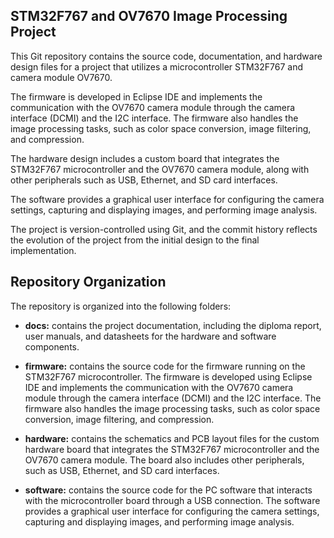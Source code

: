 ## STM32F767 and OV7670 Image Processing Project

This Git repository contains the source code, documentation, and hardware design files for a project that utilizes a microcontroller STM32F767 and camera module OV7670. 

The firmware is developed in Eclipse IDE and implements the communication with the OV7670 camera module through the camera interface (DCMI) and the I2C interface. The firmware also handles the image processing tasks, such as color space conversion, image filtering, and compression. 

The hardware design includes a custom board that integrates the STM32F767 microcontroller and the OV7670 camera module, along with other peripherals such as USB, Ethernet, and SD card interfaces. 

The software provides a graphical user interface for configuring the camera settings, capturing and displaying images, and performing image analysis. 

The project is version-controlled using Git, and the commit history reflects the evolution of the project from the initial design to the final implementation.

## Repository Organization

The repository is organized into the following folders:

- **docs:** contains the project documentation, including the diploma report, user manuals, and datasheets for the hardware and software components.

- **firmware:** contains the source code for the firmware running on the STM32F767 microcontroller. The firmware is developed using Eclipse IDE and implements the communication with the OV7670 camera module through the camera interface (DCMI) and the I2C interface. The firmware also handles the image processing tasks, such as color space conversion, image filtering, and compression.

- **hardware:** contains the schematics and PCB layout files for the custom hardware board that integrates the STM32F767 microcontroller and the OV7670 camera module. The board also includes other peripherals, such as USB, Ethernet, and SD card interfaces.

- **software:** contains the source code for the PC software that interacts with the microcontroller board through a USB connection. The software provides a graphical user interface for configuring the camera settings, capturing and displaying images, and performing image analysis.
